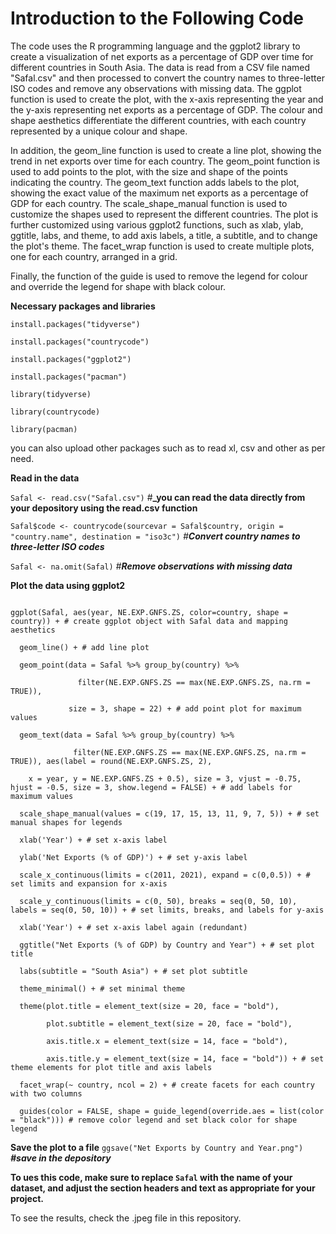 
# Introduction to the Following Code
The code uses the R programming language and the ggplot2 library to create a visualization of net exports as a percentage of GDP over time for different countries in South Asia. The data is read from a CSV file named "Safal.csv" and then processed to convert the country names to three-letter ISO codes and remove any observations with missing data. The ggplot function is used to create the plot, with the x-axis representing the year and the y-axis representing net exports as a percentage of GDP. The colour and shape aesthetics differentiate the different countries, with each country represented by a unique colour and shape.

In addition, the geom_line function is used to create a line plot, showing the trend in net exports over time for each country. The geom_point function is used to add points to the plot, with the size and shape of the points indicating the country. The geom_text function adds labels to the plot, showing the exact value of the maximum net exports as a percentage of GDP for each country. The scale_shape_manual function is used to customize the shapes used to represent the different countries. The plot is further customized using various ggplot2 functions, such as xlab, ylab, ggtitle, labs, and theme, to add axis labels, a title, a subtitle, and to change the plot's theme. The facet_wrap function is used to create multiple plots, one for each country, arranged in a grid.

Finally, the function of the guide is used to remove the legend for colour and override the legend for shape with black colour.


**Necessary packages and libraries**

`install.packages("tidyverse")`

`install.packages("countrycode")`

`install.packages("ggplot2")`

`install.packages("pacman")`

`library(tidyverse)`

`library(countrycode)`

`library(pacman)`


you can also upload other packages such as to read xl, csv and other as per need.

**Read in the data**

`Safal <- read.csv("Safal.csv")` #**_you can read the data directly from your depository using the read.csv function** 

`Safal$code <- countrycode(sourcevar = Safal$country, origin = "country.name", destination = "iso3c")` _#**Convert country names to three-letter ISO codes**_

`Safal <- na.omit(Safal)` _#**Remove observations with missing data**_

**Plot the data using ggplot2**

```library(ggplot2) # load ggplot2 package for plotting

ggplot(Safal, aes(year, NE.EXP.GNFS.ZS, color=country, shape = country)) + # create ggplot object with Safal data and mapping aesthetics

  geom_line() + # add line plot
  
  geom_point(data = Safal %>% group_by(country) %>%
  
               filter(NE.EXP.GNFS.ZS == max(NE.EXP.GNFS.ZS, na.rm = TRUE)),
               
             size = 3, shape = 22) + # add point plot for maximum values
             
  geom_text(data = Safal %>% group_by(country) %>% 
  
              filter(NE.EXP.GNFS.ZS == max(NE.EXP.GNFS.ZS, na.rm = TRUE)), aes(label = round(NE.EXP.GNFS.ZS, 2), 
              
    x = year, y = NE.EXP.GNFS.ZS + 0.5), size = 3, vjust = -0.75, hjust = -0.5, size = 3, show.legend = FALSE) + # add labels for maximum values
    
  scale_shape_manual(values = c(19, 17, 15, 13, 11, 9, 7, 5)) + # set manual shapes for legends
  
  xlab('Year') + # set x-axis label
  
  ylab('Net Exports (% of GDP)') + # set y-axis label
  
  scale_x_continuous(limits = c(2011, 2021), expand = c(0,0.5)) + # set limits and expansion for x-axis
  
  scale_y_continuous(limits = c(0, 50), breaks = seq(0, 50, 10), labels = seq(0, 50, 10)) + # set limits, breaks, and labels for y-axis
  
  xlab('Year') + # set x-axis label again (redundant)
  
  ggtitle("Net Exports (% of GDP) by Country and Year") + # set plot title
  
  labs(subtitle = "South Asia") + # set plot subtitle
  
  theme_minimal() + # set minimal theme
  
  theme(plot.title = element_text(size = 20, face = "bold"), 
  
        plot.subtitle = element_text(size = 20, face = "bold"),
        
        axis.title.x = element_text(size = 14, face = "bold"),
        
        axis.title.y = element_text(size = 14, face = "bold")) + # set theme elements for plot title and axis labels
        
  facet_wrap(~ country, ncol = 2) + # create facets for each country with two columns
  
  guides(color = FALSE, shape = guide_legend(override.aes = list(color = "black"))) # remove color legend and set black color for shape legend
```

**Save the plot to a file**
`ggsave("Net Exports by Country and Year.png")` _**#save in the depository**_

**To ues this code, make sure to replace `Safal` with the name of your dataset, and adjust the section headers and text as appropriate for your project.**

To see the results, check the .jpeg file in this repository. 

